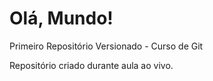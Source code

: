 # Olá, Mundo!
 Primeiro Repositório Versionado - Curso de Git

Repositório criado durante aula ao vivo. 
